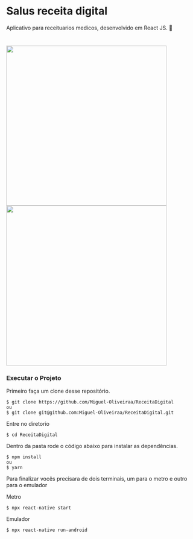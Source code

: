 # Salus receita digital
Aplicativo para receituarios medicos, desenvolvido em React JS. :iphone:

<h1 align='left'>
  <img src='./modelo1.jpeg' height=425></img>
  <img src='./modelo2.jpeg' height=425></img>
</h1>

### Executar o Projeto
Primeiro faça um clone desse repositório.
```
$ git clone https://github.com/Miguel-Oliveiraa/ReceitaDigital
ou
$ git clone git@github.com:Miguel-Oliveiraa/ReceitaDigital.git
```

Entre no diretorio
```
$ cd ReceitaDigital
```

Dentro da pasta rode o código abaixo para instalar as dependências. 
```
$ npm install
ou
$ yarn
```

Para finalizar vocês precisara de dois terminais, um para o metro e outro para o emulador

Metro
```
$ npx react-native start
```
Emulador
```
$ npx react-native run-android
```
